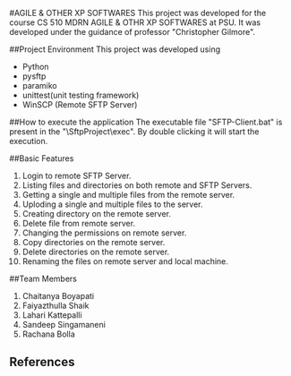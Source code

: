 #AGILE & OTHER XP SOFTWARES
This project was developed for the course CS 510 MDRN AGILE & OTHR XP SOFTWARES at PSU. It was developed under the guidance of professor "Christopher Gilmore". 

##Project Environment
This project was developed using 
* Python
* pysftp
* paramiko
* unittest(unit testing framework)
* WinSCP (Remote SFTP Server)

##How to execute the application
The executable file "SFTP-Client.bat" is present in the "\SftpProject\exec". By double clicking it will start the execution.

##Basic Features
1. Login to remote SFTP Server.
2. Listing files and directories on both remote and SFTP Servers.
3. Getting a single and multiple files from the remote server.
4. Uploding a single and multiple files to the server.
5. Creating directory on the remote server.
6. Delete file from remote server.
7. Changing the permissions on remote server. 
8. Copy directories on the remote server.
9. Delete directories on the remote server.
10. Renaming the files on remote server and local machine.

##Team Members
1. Chaitanya Boyapati
2. Faiyazthulla Shaik
3. Lahari Kattepalli
4. Sandeep Singamaneni
5. Rachana Bolla

## References
